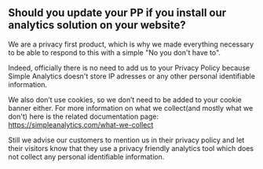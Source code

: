 
## Should you update your PP if you install our analytics solution on your website?

We are a privacy first product, which is why we made everything necessary to be able to respond to this with a simple "No you don't have to".

Indeed, officially there is no need to add us to your Privacy Policy because Simple Analytics doesn't store IP adresses or any other personal identifiable information.

We also don’t use cookies, so we don’t need to be added to your cookie banner either.
For more information on what we collect(and mostly what we don't) here is the related documentation page: https://simpleanalytics.com/what-we-collect

Still we advise our customers to mention us in their privacy policy and let their visitors know that they use a privacy friendly analytics tool which does not collect any personal identifiable information.


